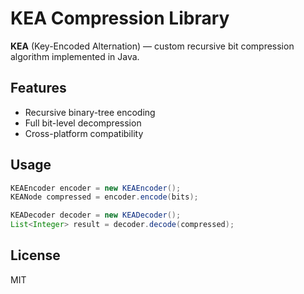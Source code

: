 # KEA Compression Library

**KEA** (Key-Encoded Alternation) — custom recursive bit compression algorithm implemented in Java.

## Features
- Recursive binary-tree encoding
- Full bit-level decompression
- Cross-platform compatibility

## Usage

```java
KEAEncoder encoder = new KEAEncoder();
KEANode compressed = encoder.encode(bits);

KEADecoder decoder = new KEADecoder();
List<Integer> result = decoder.decode(compressed);
```

## License
MIT

